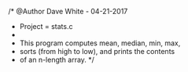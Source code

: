 /* @Author Dave White - 04-21-2017
 * Project = stats.c
 *
 * This program computes mean, median, min, max, 
 * sorts (from high to low), and prints the contents
 * of an n-length array. 
 */
